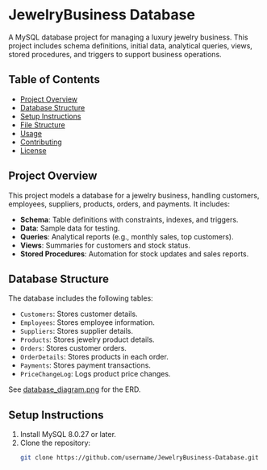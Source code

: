 # JewelryBusiness Database

A MySQL database project for managing a luxury jewelry business. This project includes schema definitions, initial data, analytical queries, views, stored procedures, and triggers to support business operations.

## Table of Contents
- [Project Overview](#project-overview)
- [Database Structure](#database-structure)
- [Setup Instructions](#setup-instructions)
- [File Structure](#file-structure)
- [Usage](#usage)
- [Contributing](#contributing)
- [License](#license)

## Project Overview
This project models a database for a jewelry business, handling customers, employees, suppliers, products, orders, and payments. It includes:
- **Schema**: Table definitions with constraints, indexes, and triggers.
- **Data**: Sample data for testing.
- **Queries**: Analytical reports (e.g., monthly sales, top customers).
- **Views**: Summaries for customers and stock status.
- **Stored Procedures**: Automation for stock updates and sales reports.

## Database Structure
The database includes the following tables:
- `Customers`: Stores customer details.
- `Employees`: Stores employee information.
- `Suppliers`: Stores supplier details.
- `Products`: Stores jewelry product details.
- `Orders`: Stores customer orders.
- `OrderDetails`: Stores products in each order.
- `Payments`: Stores payment transactions.
- `PriceChangeLog`: Logs product price changes.

See [database_diagram.png](docs/database_diagram.png) for the ERD.

## Setup Instructions
1. Install MySQL 8.0.27 or later.
2. Clone the repository:
   ```bash
   git clone https://github.com/username/JewelryBusiness-Database.git